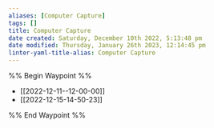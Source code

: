 ```yaml
---
aliases: [Computer Capture]
tags: []
title: Computer Capture
date created: Saturday, December 10th 2022, 5:13:48 pm
date modified: Thursday, January 26th 2023, 12:14:45 pm
linter-yaml-title-alias: Computer Capture
---
```


%% Begin Waypoint %%

- [[2022-12-11--12-00-00]]
- [[2022-12-15-14-50-23]]

%% End Waypoint %%
